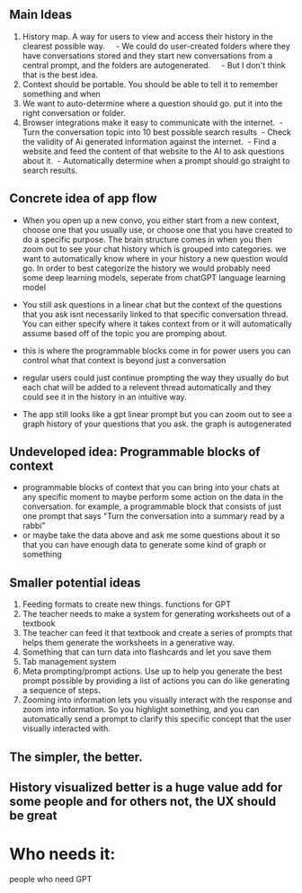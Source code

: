 
## Main Ideas
1. History map. A way for users to view and access their history in the clearest possible way.
    - We could do user-created folders where they have conversations stored and they start new conversations from a central prompt, and the folders are autogenerated.
    - But I don't think that is the best idea.
2. Context should be portable. You should be able to tell it to remember something and when
3. We want to auto-determine where a question should go. put it into the right conversation or folder.
4.  Browser integrations make it easy to communicate with the internet. 
 - Turn the conversation topic into 10 best possible search results
 - Check the validity of Ai generated information against the internet.
 - Find a website and feed the content of that website to the AI to ask questions about it.
 - Automatically determine when a prompt should go straight to search results.

## Concrete idea of app flow
- When you open up a new convo, you either start from a new context, choose one
that you usually use, or choose one that you have created to do a specific
purpose. The brain structure comes in when you then zoom out to see your chat
history which is grouped into categories. we want to automatically know where
in your history a new question would go. In order to best categorize the
history we would probably need some deep learning models, seperate from chatGPT
language learning model

- You still ask questions in a linear chat but the context of the questions that
you ask isnt necessarily linked to that specific conversation thread. You can
either specify where it takes context from or it will automatically assume
based off of the topic you are promping about. 
- this is where the programmable blocks come in for power users you can control what that context is beyond just a conversation
- regular users could just continue prompting the way they usually do but each chat will be added to a relevent thread automatically and they could see it in the history in an intuitive way.

- The app still looks like a gpt linear prompt but you can zoom out to see a graph
history of your questions that you ask. the graph is autogenerated

## Undeveloped idea: Programmable blocks of context 
- programmable blocks of context that you can bring into your chats at any specific moment to maybe perform some action on the data in the conversation.
for example, a programmable block that consists of just one prompt that says "Turn the conversation into a summary read by a rabbi" 
- or maybe take the data above and ask me some questions about it so that you can have enough data to generate some kind of graph or something

## Smaller potential ideas
1. Feeding formats to create new things. functions for GPT
2. The teacher needs to make a system for generating worksheets out of a textbook
3. The teacher can feed it that textbook and create a series of prompts that helps them generate the worksheets in a generative way.
4. Something that can turn data into flashcards and let you save them
5. Tab management system
6. Meta prompting/prompt actions. Use up to help you generate the best prompt possible by providing a list of actions you can do like generating a sequence of steps.
7. Zooming into information lets you visually interact with the response and zoom into information. So you highlight something, and you can automatically send a
prompt to clarify this specific concept that the user visually interacted with.

## The simpler, the better. 
## History visualized better is a huge value add for some people and for others not, the UX should be great

# Who needs it:
people who need GPT 
